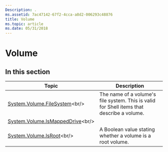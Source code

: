 ```yaml
---
Description: .
ms.assetid: 7ac47142-67f2-4cca-a8d2-006293c48876
title: Volume
ms.topic: article
ms.date: 05/31/2018
---
```


# Volume

## In this section



| Topic                                                                                  | Description                                                                                          |
|----------------------------------------------------------------------------------------|------------------------------------------------------------------------------------------------------|
| [System.Volume.FileSystem](https://msdn.microsoft.com/library/Bb773890(v=VS.85).aspx)<br/>       | The name of a volume's file system. This is valid for Shell items that describe a volume.<br/> |
| [System.Volume.IsMappedDrive](https://msdn.microsoft.com/library/Bb773892(v=VS.85).aspx)<br/> |                                                                                                      |
| [System.Volume.IsRoot](https://msdn.microsoft.com/library/Bb760023(v=VS.85).aspx)<br/>               | A Boolean value stating whether a volume is a root volume.<br/>                                |



 

 

 




